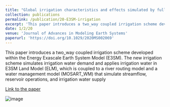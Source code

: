 ```yaml
---
title: "Global irrigation characteristics and effects simulated by fully coupled land surface, river, and water management models in E3SM"
collection: publications
permalink: /publication/20-E3SM-irrigation
excerpt: 'This paper introduces a two_way coupled irrigation scheme developed within the Energy Exascale Earth System Model (E3SM). The new irrigation scheme simulates irrigation water demand and applies irrigation water in E3SM Land Model (ELM), which is coupled to a river routing model and a water management model (MOSART_WM) that simulate streamflow, reservoir operations, and irrigation water supply'
date: 1/2/20
venue: 'Journal of Advances in Modeling Earth Systems'
paperurl: 'https://doi.org/10.1029/2020MS002069'
---
```

This paper introduces a two_way coupled irrigation scheme developed within the Energy Exascale Earth System Model (E3SM). The new irrigation scheme simulates irrigation water demand and applies irrigation water in E3SM Land Model (ELM), which is coupled to a river routing model and a water management model (MOSART_WM) that simulate streamflow, reservoir operations, and irrigation water supply

[Link to the paper](https://doi.org/10.1029/2020MS002069)

![image](../images/papers/20-E3SM-irrigation.png)
